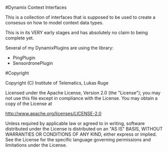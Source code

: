 #Dynamix Context Interfaces

This is a collection of interfaces that is supposed to be used to create a consesus on how to model context data types. 

This is in its VERY early stages and has absolutely no claim to being complete yet.

Several of my DynamixPlugins are using the library:

* PingPlugin
* SensordronePlugin

#Copyright


Copyright (C) Institute of Telematics, Lukas Ruge

Licensed under the Apache License, Version 2.0 (the "License");
you may not use this file except in compliance with the License.
You may obtain a copy of the License at

http://www.apache.org/licenses/LICENSE-2.0

Unless required by applicable law or agreed to in writing, software
distributed under the License is distributed on an "AS IS" BASIS,
WITHOUT WARRANTIES OR CONDITIONS OF ANY KIND, either express or implied.
See the License for the specific language governing permissions and
limitations under the License.
